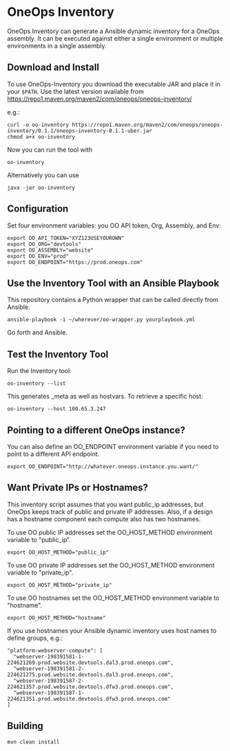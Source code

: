 # OneOps Inventory

OneOps Inventory can generate a Ansible dynamic inventory for a OneOps assembly.
It can be executed against either a single environment or multiple environments
in a single assembly.


## Download and Install

To use OneOps-Inventory you download the executable JAR and place it in your
`$PATH`. Use the latest version available from
https://repo1.maven.org/maven2/com/oneops/oneops-inventory/

e.g.:

```
curl -o oo-inventory https://repo1.maven.org/maven2/com/oneops/oneops-inventory/0.1.1/oneops-inventory-0.1.1-uber.jar
chmod a+x oo-inventory
```

Now you can run the tool with

```
oo-inventory
```

Alternatively you can use

```
java -jar oo-inventory
```

## Configuration

Set four environment variables: you OO API token, Org, Assembly, and Env:

```
export OO_API_TOKEN="XYZ123USEYOUROWN"
export OO_ORG="devtools"
export OO_ASSEMBLY="website"
export OO_ENV="prod"
export OO_ENDPOINT="https://prod.oneops.com"
```

## Use the Inventory Tool with an Ansible Playbook

This repository contains a Python wrapper that can be called directly from
Ansible.

```
ansible-playbook -i ~/wherever/oo-wrapper.py yourplaybook.yml
```

Go forth and Ansible.

## Test the Inventory Tool

Run the Inventory tool:

```
oo-inventory --list
```

This generates _meta as well as hostvars. To retrieve a specific host:

```
oo-inventory --host 100.65.3.247
```

## Pointing to a different OneOps instance?

You can also define an OO_ENDPOINT environment variable if you need to point to
a different API endpoint.

```
export OO_ENDPOINT="http://whatever.oneops.instance.you.want/"
```

## Want Private IPs or Hostnames?

This inventory script assumes that you want public_ip addresses, but OneOps
keeps track of public and private IP addresses.  Also, if a design has a
hostname component each compute also has two hostnames.

To use OO public IP addresses set the OO_HOST_METHOD environment variable to
"public_ip".

```
export OO_HOST_METHOD="public_ip"
```

To use OO private IP addresses set the OO_HOST_METHOD environment variable to
"private_ip".

```
export OO_HOST_METHOD="private_ip"
```

To use OO hostnames set the OO_HOST_METHOD environment variable to "hostname".

```
export OO_HOST_METHOD="hostname"
```

If you use hostnames your Ansible dynamic inventory uses host names to
define groups, e.g.:


```
"platform-webserver-compute": [
  "webserver-198391581-1-224621269.prod.website.devtools.dal3.prod.oneops.com",
  "webserver-198391581-2-224621275.prod.website.devtools.dal3.prod.oneops.com",
  "webserver-198391587-2-224621357.prod.website.devtools.dfw3.prod.oneops.com",
  "webserver-198391587-1-224621351.prod.website.devtools.dfw3.prod.oneops.com"
]
```
	
## Building

```
mvn clean install
```
